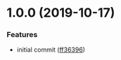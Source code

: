 # 1.0.0 (2019-10-17)


### Features

* initial commit ([ff36396](https://github.com/ryaninvents/prosemirror-doc-tpl/commit/ff36396))
